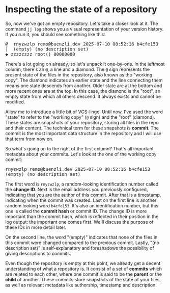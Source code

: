 # Inspecting the state of a repository

So, now we've got an empty repository.
Let's take a closer look at it.
The command `jj log` shows you a visual representation of your version history.
If you run it, you should see something like this:

<!-- generated by aha script -->
<pre class="aha">
<span class="bold "></span><span class="bold green ">@</span>  <span class="bold "></span><span class="bold purple ">r</span><span class="bold dimgray ">nyzwzlp</span><span class="bold "> </span><span class="bold yellow ">remo@buenzli.dev</span><span class="bold "> </span><span class="bold cyan ">2025-07-10 08:52:16</span><span class="bold "> </span><span class="bold blue ">b</span><span class="bold dimgray ">4cfe153</span><span class="bold "></span>
│  <span class="bold "></span><span class="bold green ">(empty)</span><span class="bold "> </span><span class="bold green ">(no description set)</span><span class="bold "></span>
<span class="bold "></span><span class="bold cyan ">◆</span> <span class="bold "></span><span class="bold purple ">z</span><span class="dimgray ">zzzzzzz</span> <span class="green ">root()</span> <span class="bold "></span><span class="bold blue ">0</span><span class="dimgray ">0000000</span>
</pre>

There's a lot going on already, so let's unpack it one-by-one.
In the leftmost column, there's an `@`, a line and a diamond.
The `@` sign represents the present state of the files in the repository, also known as the "working copy".
The diamond indicates an earlier state and the line connecting them means one state descends from another.
Older state are at the bottom and more recent ones are at the top.
In this case, the diamond is the "root", an empty state from which all others descend.
It always exists and cannot be modified.

Allow me to introduce a little bit of VCS-lingo.
Until now, I've used the word "state" to refer to the "working copy" (`@` sign) and the "root" (diamond).
These states are snapshots of your repository, storing all files in the repo and their content.
The technical term for these snapshots is **commit**.
The commit is the most important data structure in the repository and I will use that term from now on.

So what's going on to the right of the first column?
That's all important metadata about your commits.
Let's look at the one of the working copy commit:

<pre class="aha">
<span class="bold "></span><span class="bold purple ">r</span><span class="bold dimgray ">nyzwzlp</span><span class="bold "> </span><span class="bold yellow ">remo@buenzli.dev</span><span class="bold "> </span><span class="bold cyan ">2025-07-10 08:52:16</span><span class="bold "> </span><span class="bold blue ">b</span><span class="bold dimgray ">4cfe153</span><span class="bold "></span>
<span class="bold "></span><span class="bold green ">(empty)</span><span class="bold "> </span><span class="bold green ">(no description set)</span><span class="bold "></span>
</pre>

The first word is `rnyzwzlp`, a random-looking identification number called the **change ID**.
Next is the email address you previously configured, indicating that you are the author of this commit.
After that is a timestamp, indicating when the commit was created.
Last on the first line is another random looking word `b4cfe153`.
It's also an identification number, but this one is called the **commit hash** or commit ID.
The change ID is more important than the commit hash, which is reflected in their position in the log output: the important one comes first.
We'll discuss the purpose of these IDs in more detail later.

On the second line, the word "(empty)" indicates that none of the files in this commit were changed compared to the previous commit.
Lastly, "(no description set)" is self-explanatory and foreshadows the possibility of giving descriptions to commits.

Even though the repository is empty at this point, we already get a decent understanding of what a repository is.
It consist of a set of **commits** which are related to each other, where one commit is said to be the **parent** or the **child** of another.
These commits store snapshots of the state of your files, as well as relevant metadata like authorship, timestamp and description.

